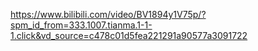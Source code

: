https://www.bilibili.com/video/BV1894y1V75p/?spm_id_from=333.1007.tianma.1-1-1.click&vd_source=c478c01d5fea221291a90577a3091722